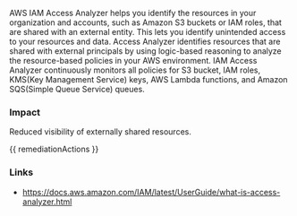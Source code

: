 
AWS IAM Access Analyzer helps you identify the resources in your organization and
accounts, such as Amazon S3 buckets or IAM roles, that are shared with an external entity.
This lets you identify unintended access to your resources and data. Access Analyzer
identifies resources that are shared with external principals by using logic-based reasoning
to analyze the resource-based policies in your AWS environment. IAM Access Analyzer
continuously monitors all policies for S3 bucket, IAM roles, KMS(Key Management Service)
keys, AWS Lambda functions, and Amazon SQS(Simple Queue Service) queues.


### Impact
Reduced visibility of externally shared resources.

<!-- DO NOT CHANGE -->
{{ remediationActions }}

### Links
- https://docs.aws.amazon.com/IAM/latest/UserGuide/what-is-access-analyzer.html


